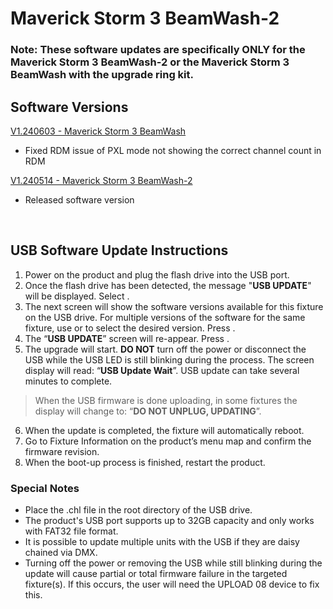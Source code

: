 # Maverick Storm 3 BeamWash-2

### Note: These software updates are specifically ONLY for the Maverick Storm 3 BeamWash-2 or the Maverick Storm 3 BeamWash with the upgrade ring kit.

## Software Versions

[V1.240603 - Maverick Storm 3 BeamWash](https://github.com/Chauvet-Pro/MAVERICKSTORM3BEAMWASH-2/blob/b5cdc30dbf595b2902026caff481ceb7b30a6029/Firmware/V1.240603.zip)
- Fixed RDM issue of PXL mode not showing the correct channel count in RDM

[V1.240514 - Maverick Storm 3 BeamWash-2](https://github.com/Chauvet-Pro/MAVERICKSTORM3BEAMWASH-2/blob/f5fcdace6def1768f758b755475c8147802676b6/Firmware/V1.240514.zip)
- Released software version

&nbsp;

## USB Software Update Instructions
1. Power on the product and plug the flash drive into the USB port.
2.	Once the flash drive has been detected, the message "**USB UPDATE**" will be displayed. Select **<YES>**.  
3.	The next screen will show the software versions available for this fixture on the USB drive.  For multiple versions of the software for the same fixture, use **<UP>** or **<DOWN>** to select the desired version.  Press **<ENTER>**.
4.	The “**USB UPDATE**” screen will re-appear.  Press **<YES>**.
5.	The upgrade will start. **DO NOT** turn off the power or disconnect the USB while the USB LED is still blinking during the process. The screen display will read: “**USB Update Wait**”. USB update can take several minutes to complete.
   >When the USB firmware is done uploading, in some fixtures the display will change to: “**DO NOT UNPLUG, UPDATING**”.
6.	When the update is completed, the fixture will automatically reboot.
7.	Go to Fixture Information on the product’s menu map and confirm the firmware revision.
8.	When the boot-up process is finished, restart the product.

### Special Notes
* Place the .chl file in the root directory of the USB drive.
* The product's USB port supports up to 32GB capacity and only works with FAT32 file format.
* It is possible to update multiple units with the USB if they are daisy chained via DMX.
* Turning off the power or removing the USB while still blinking during the update will cause partial or total firmware failure in the targeted fixture(s). If this occurs, the user will need the UPLOAD 08 device to fix this.


